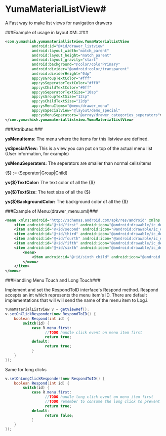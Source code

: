 # YumaMaterialListView#

A Fast way to make list views for navigation drawers

###Example of usage in layout XML:###

```xml
<com.yumashish.yumamateriallistview.YumaMaterialListView
            android:id="@+id/drawer_listview"
            android:layout_width="match_parent"
            android:layout_height="match_parent"
            android:layout_gravity="start"
            android:background="@color/colorPrimary"
            android:divider="@android:color/transparent"
            android:dividerHeight="0dp"
            app:ysGroupTextColor="#fff"
            app:ysSeperatorTextColor="#ff0"
            app:ysChildTextColor="#0ff"
            app:ysSeperatorTextSize="10sp"
            app:ysGroupTextSize="12sp"
            app:ysChildTextSize="12dp"
            app:ysMenuItems="@menu/drawer_menu"
            app:ysSpecialView="@layout/demo_special"
            app:ysMenuSeperators="@array/drawer_categories_seperators">
</com.yumashish.yumamateriallistview.YumaMaterialListView>
```

###Attributes:###

**ysMenuItems:** The menu where the items for this listview are defined.

**ysSpecialView:** This is a view you can put on top of the actual menu list (User information, for example)

**ysMenuSeperaters:** The seperators are smaller than normal cells/items

{$} := (Seperator|Group|Child)

**ys{$}TextColor:** The text color of all the {$}

**ys{$}TextSize:** The text size of all the {$}

**ys{$}BackgroundColor:** The background color of all the {$}

###Example of Menu:(drawer_menu.xml)###

```xml
<menu xmlns:android="http://schemas.android.com/apk/res/android" xmlns:yuma="http://schemas.android.com/apk/res-auto">
    <item android:id="@+id/first" android:icon="@android:drawable/ic_delete" android:title="First" />
    <item android:id="@+id/second" android:icon="@android:drawable/ic_delete" android:title="Second" />
    <item android:id="@+id/third" android:icon="@android:drawable/ic_delete" android:title="Third" />
    <item android:id="@+id/fourth" android:icon="@android:drawable/ic_delete" android:title="Fourth" />
    <item android:id="@+id/fifth" android:icon="@android:drawable/ic_delete" android:title="Fifth" />
    <item android:id="@+id/sixth" android:icon="@android:drawable/ic_delete" android:title="Sixth">
        <menu>
            <item android:id="@+id/sixth_child" android:icon="@android:drawable/ic_dialog_alert" android:title="Child One"></item>
        </menu>
    </item>
</menu>
```

###Handling Menu Touch and Long Touch###

Implement and set the RespondToID interface's Respond method. Respond accepts an int which represents the menu item's ID. There are default implementations that will will send the name of the menu item to Log.i.

```java
YumaMaterialListView v = getViewRef();
v.setOnClickResponder(new RespondToID() {
    boolean Respond(int id) {
        switch(id) {
            case R.menu.first:
                  //TODO handle click event on menu item first
                  return true;
            default:
                  return true;
            }
    }
});
```

Same for long clicks

```java
v.setOnLongClickResponder(new RespondToID() {
    boolean Respond(int id) {
        switch(id) {
            case R.menu.first:
                  //TODO handle long click event on menu item first
                  //TODO remember to consume the long click to prevent registering the click event as well
                  return true;
            default:
                  return false;
            }
    }
});
```

